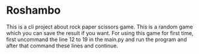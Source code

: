 # Roshambo
This is  a cli project about rock paper scissors game.
This is a random game which you can save the result if you want.
For using this game for first time, first uncommand the line 12 to 19 in the main.py and run the program and after that command these lines and continue.

